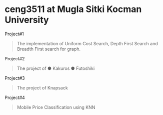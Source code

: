 # ceng3511 at Mugla Sitki Kocman University

Project#1 
> The implementation of Uniform Cost Search, Depth First Search and Breadth First search for graph.

Project#2
> The project of 
● Kakuros
● Futoshiki

Project#3
> The project of Knapsack

Project#4
> Mobile Price Classification using KNN
